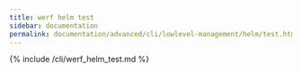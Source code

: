 ```yaml
---
title: werf helm test
sidebar: documentation
permalink: documentation/advanced/cli/lowlevel-management/helm/test.html
---
```


{% include /cli/werf_helm_test.md %}
